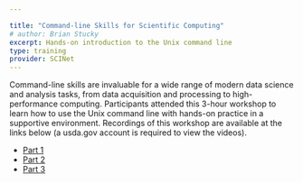 ```yaml
---

title: "Command-line Skills for Scientific Computing"
# author: Brian Stucky
excerpt: Hands-on introduction to the Unix command line
type: training
provider: SCINet
---
```




Command-line skills are invaluable for a wide range of modern data science and analysis tasks, from data acquisition and processing to high-performance computing.  Participants attended this 3-hour workshop to learn how to use the Unix command line with hands-on practice in a supportive environment.  Recordings of this workshop are available at the links below (a usda.gov account is required to view the videos).

* [Part 1](https://web.microsoftstream.com/video/9121f597-38c3-41e2-9faf-ebce547700ad)
* [Part 2](https://web.microsoftstream.com/video/8656b793-ed4f-4092-81b1-393be6cc0031)
* [Part 3](https://web.microsoftstream.com/video/eae798c4-0f6e-4f4b-ba85-e37d3244063f)


